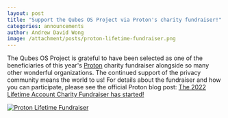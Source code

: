 ```yaml
---
layout: post
title: "Support the Qubes OS Project via Proton's charity fundraiser!"
categories: announcements
author: Andrew David Wong
image: /attachment/posts/proton-lifetime-fundraiser.png
---
```


The Qubes OS Project is grateful to have been selected as one of the beneficiaries of this year's [Proton](https://proton.me/) charity fundraiser alongside so many other wonderful organizations. The continued support of the privacy community means the world to us! For details about the fundraiser and how you can participate, please see the official Proton blog post: [The 2022 Lifetime Account Charity Fundraiser has started!](https://proton.me/blog/2022-lifetime-account-charity-fundraiser)

[![Proton Lifetime Fundraiser](/attachment/posts/proton-lifetime-fundraiser.png)](https://proton.me/blog/2022-lifetime-account-charity-fundraiser)
